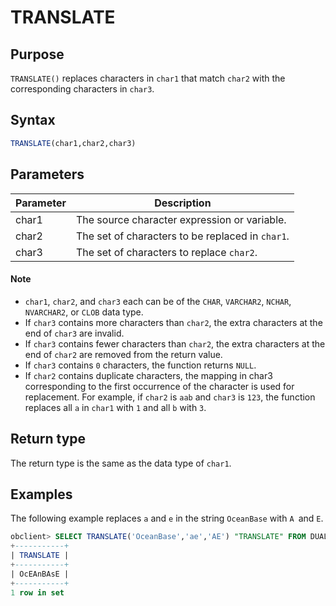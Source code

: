 # TRANSLATE

## Purpose

`TRANSLATE()` replaces characters in `char1` that match `char2` with the corresponding characters in `char3`.

## Syntax

```sql
TRANSLATE(char1,char2,char3)
```

## Parameters

| Parameter | Description |
|-------|-------------------------|
| char1 | The source character expression or variable.  |
| char2 | The set of characters to be replaced in `char1`.  |
| char3 | The set of characters to replace `char2`.  |

  <main id="notice" type='explain'>
    <h4>Note</h4>
    <ul>
    <li><code>char1</code>, <code>char2</code>, and <code>char3</code> each can be of the <code>CHAR</code>, <code>VARCHAR2</code>, <code>NCHAR</code>, <code>NVARCHAR2</code>, or <code>CLOB</code> data type. </li>
    <li>If <code>char3</code> contains more characters than <code>char2</code>, the extra characters at the end of <code>char3</code> are invalid. </li>
    <li>If <code>char3</code> contains fewer characters than <code>char2</code>, the extra characters at the end of <code>char2</code> are removed from the return value. </li>
    <li>If <code>char3</code> contains <code>0</code> characters, the function returns <code>NULL</code>. </li>
    <li>If <code>char2</code> contains duplicate characters, the mapping in char3 corresponding to the first occurrence of the character is used for replacement. For example, if <code>char2</code> is <code>aab</code> and <code>char3</code> is <code>123</code>, the function replaces all <code>a</code> in <code>char1</code> with <code>1</code> and all <code>b</code> with <code>3</code>. </li>
    </ul>
  </main>

## Return type

The return type is the same as the data type of `char1`.

## Examples

The following example replaces `a` and `e` in the string `OceanBase` with `A `and `E`.

```sql
obclient> SELECT TRANSLATE('OceanBase','ae','AE') "TRANSLATE" FROM DUAL;
+-----------+
| TRANSLATE |
+-----------+
| OcEAnBAsE |
+-----------+
1 row in set
```
